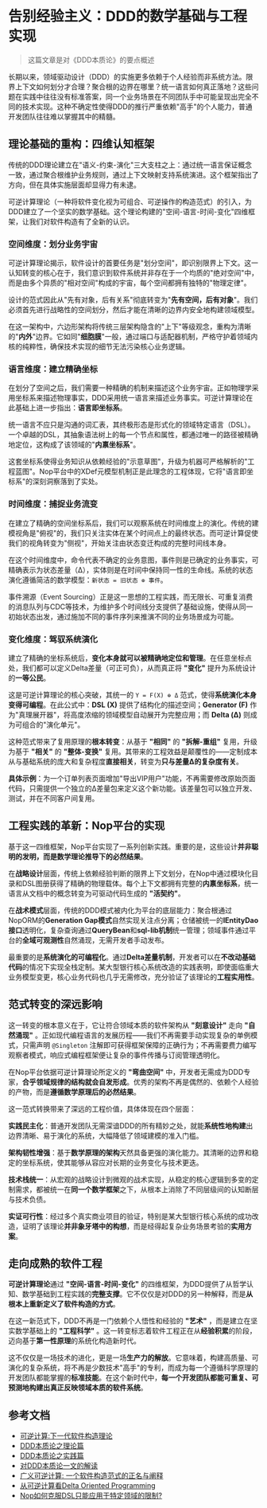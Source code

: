 # 告别经验主义：DDD的数学基础与工程实现

> 这篇文章是对《DDD本质论》的要点概述

长期以来，领域驱动设计（DDD）的实施更多依赖于个人经验而非系统方法。限界上下文如何划分才合理？聚合根的边界在哪里？统一语言如何真正落地？这些问题在实践中往往没有标准答案，同一个业务场景在不同团队手中可能呈现出完全不同的技术实现。这种不确定性使得DDD的推行严重依赖"高手"的个人能力，普通开发团队往往难以掌握其中的精髓。

## 理论基础的重构：四维认知框架

传统的DDD理论建立在"语义-约束-演化"三大支柱之上：通过统一语言保证概念一致，通过聚合根维护业务规则，通过上下文映射支持系统演进。这个框架指出了方向，但在具体实施层面却显得力有未逮。

可逆计算理论（一种将软件变化视为可组合、可逆操作的构造范式）的引入，为DDD建立了一个坚实的数学基础。这个理论构建的"空间-语言-时间-变化"四维框架，让我们对软件构造有了全新的认识。

### 空间维度：划分业务宇宙

可逆计算理论揭示，软件设计的首要任务是"划分空间"，即识别限界上下文。这一认知转变的核心在于，我们意识到软件系统并非存在于一个均质的"绝对空间"中，而是由多个异质的"相对空间"构成的宇宙，每个空间都拥有独特的"物理定律"。

设计的范式因此从"先有对象，后有关系"彻底转变为"**先有空间，后有对象**"。我们必须首先进行战略性的空间划分，然后才能在清晰的边界内安全地构建领域模型。

在这一架构中，六边形架构将传统三层架构隐含的"上下"等级观念，重构为清晰的"**内外**"边界。它如同"**细胞膜**"一般，通过端口与适配器机制，严格守护着领域内核的纯粹性，确保技术实现的细节无法污染核心业务逻辑。

### 语言维度：建立精确坐标

在划分了空间之后，我们需要一种精确的机制来描述这个业务宇宙。正如物理学采用坐标系来描述物理事实，DDD采用统一语言来描述业务事实。可逆计算理论在此基础上进一步指出：**语言即坐标系**。

统一语言不应只是沟通的词汇表，其终极形态是形式化的领域特定语言（DSL）。一个卓越的DSL，其抽象语法树上的每一个节点和属性，都通过唯一的路径被精确地定位，这构成了该领域的"**内禀坐标系**"。

这套坐标系使得业务知识从依赖经验的"示意草图"，升级为机器可严格解析的"工程蓝图"。Nop平台中的XDef元模型机制正是此理念的工程体现，它将"语言即坐标系"的深刻洞察落到了实处。

### 时间维度：捕捉业务流变

在建立了精确的空间坐标系后，我们可以观察系统在时间维度上的演化。传统的建模视角是"俯视"的，我们只关注实体在某个时间点上的最终状态。而可逆计算促使我们的视角转变为"侧视"，开始关注由状态变迁构成的完整时间线本身。

在这个时间维度中，命令代表不确定的业务意图，事件则是已确定的业务事实，可精确表示为状态差量（Δ），实体则是在时间中保持同一性的生命线。系统的状态演化遵循简洁的数学模型：`新状态 = 旧状态 ⊕ 事件`。

事件溯源（Event Sourcing）正是这一思想的工程实践，而无限长、可重复消费的消息队列与CDC等技术，为维护多个时间线分支提供了基础设施，使得从同一初始状态出发，通过施加不同的事件序列来推演不同的业务场景成为可能。

### 变化维度：驾驭系统演化

建立了精确的坐标系统后，**变化本身就可以被精确地定位和管理**。在任意坐标点处，我们都可以定义Delta差量（可正可负），从而真正将 **"变化"** 提升为系统设计的**一等公民**。

这是可逆计算理论的核心突破，其统一的 `Y = F(X) ⊕ Δ` 范式，使得**系统演化本身变得可编程**。在此公式中：**DSL (X)** 提供了结构化的描述空间；**Generator (F)** 作为"真理展开器"，将高度浓缩的领域模型自动展开为完整应用；而 **Delta (Δ)** 则成为可组合的"演化单元"。

这种范式带来了复用原理的**根本转变**：从基于 **"相同"** 的 **"拆解-重组"** 复用，升级为基于 **"相关"** 的 **"整体-变换"** 复用。其带来的工程效益是颠覆性的——定制成本从与基础系统的庞大和复杂程度**直接相关**，转变为**只与差量Δ的复杂度有关**。

**具体示例**：为一个订单列表页面增加"导出VIP用户"功能，不再需要修改原始页面代码，只需提供一个独立的Δ差量包来定义这个新功能。该差量包可以独立开发、测试，并在不同客户间复用。

## 工程实践的革新：Nop平台的实现

基于这一四维框架，Nop平台实现了一系列创新实践。重要的是，这些设计**并非聪明的发明，而是数学理论推导下的必然结果**。

在**战略设计**层面，传统上依赖经验判断的限界上下文划分，在Nop中通过模块化目录和DSL图册获得了精确的物理载体。每个上下文都拥有完整的**内禀坐标系**，统一语言从文档中的概念转变为可驱动代码生成的 **"活契约"**。

在**战术模式**层面，传统的DDD模式被内化为平台的底层能力：聚合根通过NopORM的**Generation Gap模式**自然实现关注点分离；仓储被统一的**IEntityDao接口**透明化，复杂查询通过**QueryBean**和**sql-lib机制**统一管理；领域事件通过平台的**全域可观测性**自然涌现，无需开发者手动发布。

最重要的是**系统演化的可编程化**。通过**Delta差量机制**，开发者可以在**不改动基础代码**的情况下实现全栈定制。某大型银行核心系统改造的实践表明，即使面临重大业务模型变更，核心业务代码也几乎无需修改，充分验证了该理论的**工程实用性**。

## 范式转变的深远影响

这一转变的根本意义在于，它让符合领域本质的软件架构从 **"刻意设计"** 走向 **"自然涌现"** 。正如现代编程语言的发展历程——我们不再需要手动实现复杂的单例模式，只需声明 `@Singleton` 注解即可获得框架保障的正确行为；不再需要费力编写观察者模式，响应式编程框架便让复杂的事件传播与订阅管理透明化。

在Nop平台依据可逆计算理论所定义的 **"弯曲空间"** 中，开发者无需成为DDD专家，**合乎领域规律的结构就会自发形成**。优秀的架构不再是偶然的、依赖个人经验的产物，而是**遵循数学原理后的必然结果**。

这一范式转换带来了深远的工程价值，具体体现在四个层面：

**实践民主化**：普通开发团队无需深谙DDD的所有精妙之处，就能**系统性地构建**出边界清晰、易于演化的系统，大幅降低了领域建模的准入门槛。

**架构韧性增强**：基于**数学原理的架构**天然具备更强的演化能力。其清晰的边界和稳定的坐标系统，使其能够从容应对长期的业务变化与技术更迭。

**技术栈统一**：从宏观的战略设计到微观的战术实现，从稳定的核心逻辑到多变的定制需求，都被统一在**同一个数学框架**之下，从根本上消除了不同层级间的认知断层与技术负债。

**实证可行性**：经过多个真实商业项目的验证，特别是某大型银行核心系统的成功改造，证明了该理论**并非象牙塔中的构想**，而是经得起复杂业务场景考验的**实用方案**。

## 走向成熟的软件工程

**可逆计算理论**通过 **"空间-语言-时间-变化"** 的四维框架，为DDD提供了从哲学认知、数学基础到工程实践的**完整支撑**。它不仅仅是对DDD的另一种解释，而是**从根本上重新定义了软件构造的方式**。

在这一新范式下，DDD不再是一门依赖个人悟性和经验的 **"艺术"** ，而是建立在坚实数学基础上的 **"工程科学"** 。这一转变标志着软件工程正在从**经验积累**的阶段，迈向基于**第一性原理**的系统化构造新时代。

这不仅仅是一场技术的进化，更是一场**生产力的解放**。它意味着，构建高质量、可演化的复杂系统，将不再是少数技术"高手"的专利，而成为每一个遵循科学原理的开发团队都能掌握的**标准技能**。在这个新时代中，**每一个开发团队都能可重复、可预测地构建出真正反映领域本质的软件系统**。

## 参考文档
- [可逆计算:下一代软件构造理论](https://mp.weixin.qq.com/s/CwCQgYqQZxYmlZcfXEWlgA)
- [DDD本质论之理论篇](https://mp.weixin.qq.com/s/xao9AKlOST0d97ztuU3z9Q)
- [DDD本质论之实践篇](https://mp.weixin.qq.com/s/FsrWW6kmOWHO0hQOS2Wj8g)
- [对DDD本质论一文的解读](https://mp.weixin.qq.com/s/6bONsaTE79shhSHfrKiyMw)
- [广义可逆计算: 一个软件构造范式的正名与阐释](https://mp.weixin.qq.com/s/pNXPEvyVB7ljOhBQVh6c-A)
- [从可逆计算看Delta Oriented Programming](https://mp.weixin.qq.com/s/XQlzQSGo-gqColvDw7UPyA)
- [Nop如何克服DSL只能应用于特定领域的限制?](https://mp.weixin.qq.com/s/6TOVbqHFmiFIqoXxQrRkYg)